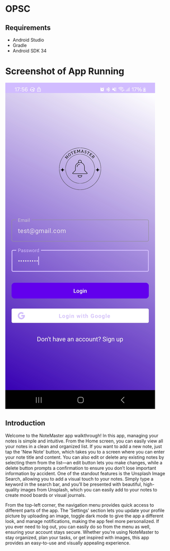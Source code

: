 # OPSC
## Requirements
- Android Studio
- Gradle
- Android SDK 34

# Screenshot of App Running
![Login](screenshot.jpg)

## Introduction

Welcome to the NoteMaster app walkthrough! In this app, managing your notes is simple and intuitive. From the Home screen, you can easily view all your notes in a clean and organized list. If you want to add a new note, just tap the 'New Note' button, which takes you to a screen where you can enter your note title and content. You can also edit or delete any existing notes by selecting them from the list—an edit button lets you make changes, while a delete button prompts a confirmation to ensure you don’t lose important information by accident. One of the standout features is the Unsplash Image Search, allowing you to add a visual touch to your notes. Simply type a keyword in the search bar, and you’ll be presented with beautiful, high-quality images from Unsplash, which you can easily add to your notes to create mood boards or visual journals.

From the top-left corner, the navigation menu provides quick access to different parts of the app. The 'Settings' section lets you update your profile picture by uploading an image, toggle dark mode to give the app a different look, and manage notifications, making the app feel more personalized. If you ever need to log out, you can easily do so from the menu as well, ensuring your account stays secure. Whether you’re using NoteMaster to stay organized, plan your tasks, or get inspired with images, this app provides an easy-to-use and visually appealing experience.
